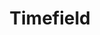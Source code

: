 ---
layout: pattern.njk
tags: 
    - legacy_components_fr
key: timefield-legacy_fr
title: Timefield
parent: legacy_components_fr
image: legacy/overview/timefield.webp
keywords: 
order: 300
availablelanguages: 
    - de
    - en
---
